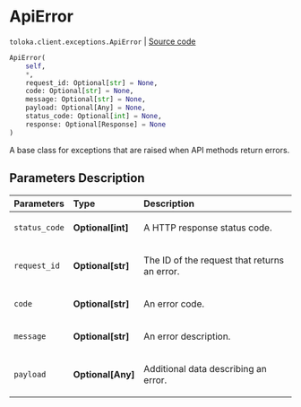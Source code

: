# ApiError
`toloka.client.exceptions.ApiError` | [Source code](https://github.com/Toloka/toloka-kit/blob/v1.2.1/src/client/exceptions.py#L54)

```python
ApiError(
    self,
    *,
    request_id: Optional[str] = None,
    code: Optional[str] = None,
    message: Optional[str] = None,
    payload: Optional[Any] = None,
    status_code: Optional[int] = None,
    response: Optional[Response] = None
)
```

A base class for exceptions that are raised when API methods return errors.

## Parameters Description

| Parameters | Type | Description |
| :----------| :----| :-----------|
`status_code`|**Optional\[int\]**|<p>A HTTP response status code.</p>
`request_id`|**Optional\[str\]**|<p>The ID of the request that returns an error.</p>
`code`|**Optional\[str\]**|<p>An error code.</p>
`message`|**Optional\[str\]**|<p>An error description.</p>
`payload`|**Optional\[Any\]**|<p>Additional data describing an error.</p>
